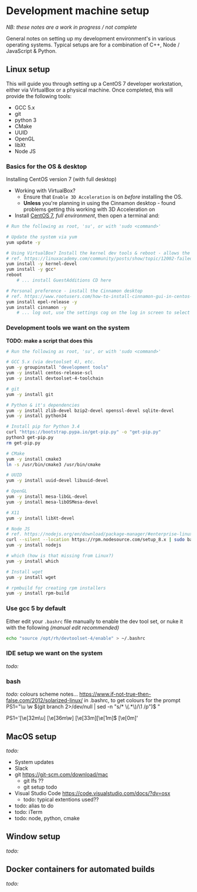 # Development machine setup
*NB: these notes are a work in progress / not complete*

General notes on setting up my development environment's in various operating systems. Typical setups are for a combination of C++, Node / JavaScript & Python.

## Linux setup
This will guide you through setting up a CentOS 7 developer workstation, either via VirtualBox or a physical machine. Once completed, this will provide the following tools:
- GCC 5.x
- git
- python 3
- CMake
- UUID
- OpenGL
- libXt
- Node JS

### Basics for the OS & desktop
Installing CentOS version 7 (with full desktop)
- Working with VirtualBox?
  - Ensure that `Enable 3D Acceleration` is on _before_ installing the OS.
  - **Unless** you're planning in using the Cinnamon desktop - found problems getting this working with 3D Acceleration on 
- Install [CentOS 7](https://www.centos.org/), _full environment_, then open a terminal and:
```bash
# Run the following as root, 'su', or with 'sudo <command>'

# Update the system via yum
yum update -y

# Using VirtualBox? Install the kernel dev tools & reboot - allows the guest additions of VirtualBox to be used
# ref. https://linuxacademy.com/community/posts/show/topic/12002-failed-to-set-up-service-for-vboxadd
yum install -y kernel-devel
yum install -y gcc*
reboot
    # ... install GuestAdditions CD here

# Personal preference - install the Cinnamon desktop
# ref. https://www.rootusers.com/how-to-install-cinnamon-gui-in-centos-7-linux/
yum install epel-release -y
yum install cinnamon -y
    # ... log out, use the settings cog on the log in screen to select the Cinnamon UI
```

### Development tools we want on the system
**TODO: make a script that does this**
```bash
# Run the following as root, 'su', or with 'sudo <command>'

# GCC 5.x (via devtoolset 4), etc.
yum -y groupinstall "development tools"
yum -y install centos-release-scl
yum -y install devtoolset-4-toolchain

# git
yum -y install git

# Python & it's dependencies
yum -y install zlib-devel bzip2-devel openssl-devel sqlite-devel
yum -y install python34

# Install pip for Python 3.4
curl "https://bootstrap.pypa.io/get-pip.py" -o "get-pip.py"
python3 get-pip.py
rm get-pip.py

# CMake
yum -y install cmake3
ln -s /usr/bin/cmake3 /usr/bin/cmake

# UUID
yum -y install uuid-devel libuuid-devel

# OpenGL
yum -y install mesa-libGL-devel
yum -y install mesa-libOSMesa-devel

# X11
yum -y install libXt-devel

# Node JS
# ref. https://nodejs.org/en/download/package-manager/#enterprise-linux-and-fedora
curl --silent --location https://rpm.nodesource.com/setup_8.x | sudo bash -
yum -y install nodejs

# which (how is that missing from Linux?)
yum -y install which

# Install wget
yum -y install wget

# rpmbuild for creating rpm installers
yum -y install rpm-build
```

### Use gcc 5 by default
Either edit your `.bashrc` file manually to enable the dev tool set, or nuke it with the following _(manual edit recommended)_
```bash
echo "source /opt/rh/devtoolset-4/enable" > ~/.bashrc
```

### IDE setup we want on the system
_todo:_

### bash
_todo:_ colours scheme notes...
https://www.if-not-true-then-false.com/2012/solarized-linux/
in .bashrc, to get colours for the prompt
PS1="\u \w $(git branch 2>/dev/null | sed -n "s/* \(.*\)/\1 /p")$ "

PS1='\[\e[32m\u\] \[\e[36m\w\] \[\e[33m\]\[\e[1m\]$ \[\e[0m\]'

## MacOS setup
*todo:*
- System updates
- Slack
- git https://git-scm.com/download/mac
  - git lfs ??
  - git setup todo
- Visual Studio Code https://code.visualstudio.com/docs/?dv=osx
  - todo: typical extentions used??
- todo: alias to do
- todo: iTerm
- todo: node, python, cmake

## Window setup
*todo:*

## Docker containers for automated builds
*todo:*
